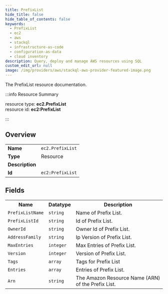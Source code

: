 ```yaml
---
title: PrefixList
hide_title: false
hide_table_of_contents: false
keywords:
  - PrefixList
  - ec2
  - aws
  - stackql
  - infrastructure-as-code
  - configuration-as-data
  - cloud inventory
description: Query, deploy and manage AWS resources using SQL
custom_edit_url: null
image: /img/providers/aws/stackql-aws-provider-featured-image.png
---
```

The PrefixList resource documentation.

:::info Resource Summary

<div class="row">
<div class="providerDocColumn">
<span>resource type:&nbsp;<b>ec2.PrefixList</b></span><br />
<span>resource id:&nbsp;<b>ec2:PrefixList</b></span><br />
</div>
</div>

:::

## Overview
<table><tbody>
<tr><td><b>Name</b></td><td><code>ec2.PrefixList</code></td></tr>
<tr><td><b>Type</b></td><td>Resource</td></tr>
<tr><td><b>Description</b></td><td></td></tr>
<tr><td><b>Id</b></td><td><code>ec2:PrefixList</code></td></tr>
</tbody></table>

## Fields
<table><tbody>
<tr><th>Name</th><th>Datatype</th><th>Description</th></tr>
<tr><td><code>PrefixListName</code></td><td><code>string</code></td><td>Name of Prefix List.</td></tr><tr><td><code>PrefixListId</code></td><td><code>string</code></td><td>Id of Prefix List.</td></tr><tr><td><code>OwnerId</code></td><td><code>string</code></td><td>Owner Id of Prefix List.</td></tr><tr><td><code>AddressFamily</code></td><td><code>string</code></td><td>Ip Version of Prefix List.</td></tr><tr><td><code>MaxEntries</code></td><td><code>integer</code></td><td>Max Entries of Prefix List.</td></tr><tr><td><code>Version</code></td><td><code>integer</code></td><td>Version of Prefix List.</td></tr><tr><td><code>Tags</code></td><td><code>array</code></td><td>Tags for Prefix List</td></tr><tr><td><code>Entries</code></td><td><code>array</code></td><td>Entries of Prefix List.</td></tr><tr><td><code>Arn</code></td><td><code>string</code></td><td>The Amazon Resource Name (ARN) of the Prefix List.</td></tr>
</tbody></table>
